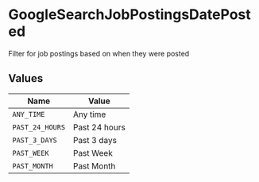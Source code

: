 # GoogleSearchJobPostingsDatePosted

Filter for job postings based on when they were posted


## Values

| Name            | Value           |
| --------------- | --------------- |
| `ANY_TIME`      | Any time        |
| `PAST_24_HOURS` | Past 24 hours   |
| `PAST_3_DAYS`   | Past 3 days     |
| `PAST_WEEK`     | Past Week       |
| `PAST_MONTH`    | Past Month      |